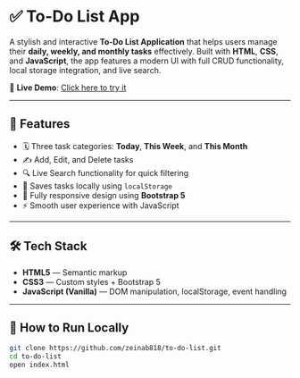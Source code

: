 # ✅ To-Do List App

A stylish and interactive **To-Do List Application** that helps users manage their **daily, weekly, and monthly tasks** effectively. Built with **HTML**, **CSS**, and **JavaScript**, the app features a modern UI with full CRUD functionality, local storage integration, and live search.

🔗 **Live Demo**: [Click here to try it](https://zeinab818.github.io/to-do-list)

---

## 🧩 Features

- 🗓️ Three task categories: **Today**, **This Week**, and **This Month**
- ✍️ Add, Edit, and Delete tasks
- 🔍 Live Search functionality for quick filtering
- 💾 Saves tasks locally using `localStorage`
- 🎨 Fully responsive design using **Bootstrap 5**
- ⚡ Smooth user experience with JavaScript

---

## 🛠️ Tech Stack

- **HTML5** — Semantic markup
- **CSS3** — Custom styles + Bootstrap 5
- **JavaScript (Vanilla)** — DOM manipulation, localStorage, event handling

---

## 🚀 How to Run Locally

```bash
git clone https://github.com/zeinab818/to-do-list.git
cd to-do-list
open index.html
